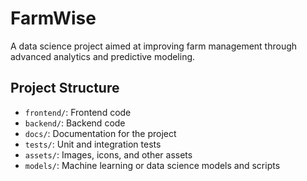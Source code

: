# FarmWise
A data science project aimed at improving farm management through advanced analytics and predictive modeling.

## Project Structure
- `frontend/`: Frontend code 
- `backend/`: Backend code 
- `docs/`: Documentation for the project
- `tests/`: Unit and integration tests
- `assets/`: Images, icons, and other assets
- `models/`: Machine learning or data science models and scripts
